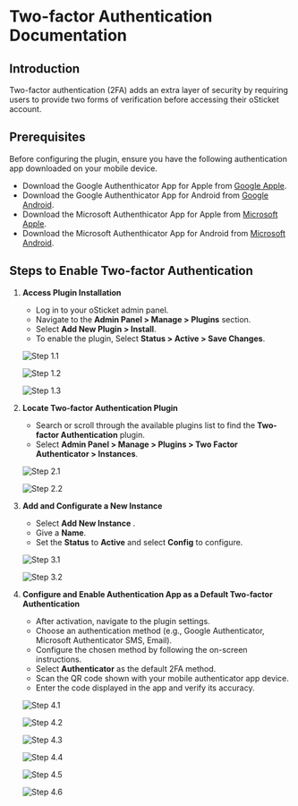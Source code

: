 <!--Page 
https://docs.osticket.com/en/latest/Plugins/Two%20Factor%20Authentication.html
-->

# Two-factor Authentication Documentation

## Introduction
Two-factor authentication (2FA) adds an extra layer of security by requiring users to provide two forms of verification before accessing their oSticket account.

## Prerequisites

Before configuring the plugin, ensure you have the following authentication app downloaded on your mobile device.
   - Download the Google Authenthicator App for Apple from [Google Apple](https://apps.apple.com/us/app/google-authenticator/id388497605).
   - Download the Google Authenthicator App for Android from [Google Android](https://play.google.com/store/apps/details?id=com.google.android.apps.authenticator2&pli=1).
   - Download the Microsoft Authenthicator App for Apple from [Microsoft Apple](https://apps.apple.com/us/app/microsoft-authenticator/id983156458).
   - Download the Microsoft Authenthicator App for Android from [Microsoft Android](https://play.google.com/store/apps/details?id=com.azure.authenticator&referrer=%20adjust_reftag%3Dc6f1p4ErudH2C%26utm_source%3DLanding%2BPage%2BOrganic%2B-%2Bapp%2Bstore%2Bbadges%26utm_campaign%3Dappstore_android).

## Steps to Enable Two-factor Authentication

1. **Access Plugin Installation**
   - Log in to your oSticket admin panel.
   - Navigate to the **Admin Panel > Manage > Plugins** section.
   - Select **Add New Plugin > Install**.
   - To enable the plugin, Select **Status > Active > Save Changes**.
   
   ![Step 1.1](https://docs.osticket.com/en/latest/_images/plugins_add_new.png)

   ![Step 1.2](https://docs.osticket.com/en/latest/_images/2fa_plugin_install.png)

   ![Step 1.3](https://docs.osticket.com/en/latest/_images/2fa_plugin_enable.png)

2. **Locate Two-factor Authentication Plugin**
   - Search or scroll through the available plugins list to find the **Two-factor Authentication** plugin.
   - Select **Admin Panel > Manage > Plugins > Two Factor Authenticator > Instances**.

   ![Step 2.1](https://docs.osticket.com/en/latest/_images/2fa3.png)

   ![Step 2.2](https://docs.osticket.com/en/latest/_images/2fa_plugin_new_instance.png)

3. **Add and Configurate a New Instance**
   - Select **Add New Instance** .
   - Give a **Name**.
   - Set the **Status** to **Active** and select **Config** to configure.
   
   ![Step 3.1](https://docs.osticket.com/en/latest/_images/2fa_plugin_instance.png)

   ![Step 3.2](https://docs.osticket.com/en/latest/_images/g2fa4.png)

4. **Configure and Enable Authentication App as a Default Two-factor Authentication**
   - After activation, navigate to the plugin settings.
   - Choose an authentication method (e.g., Google Authenticator, Microsoft Authenticator SMS, Email).
   - Configure the chosen method by following the on-screen instructions.
   - Select **Authenticator** as the default 2FA method. 
   - Scan the QR code shown with your mobile authenticator app device.
   - Enter the code displayed in the app and verify its accuracy.
   
   ![Step 4.1](https://docs.osticket.com/en/latest/_images/2fa4.png)

   ![Step 4.2](https://docs.osticket.com/en/latest/_images/2fa5.png)
   
   ![Step 4.3](https://docs.osticket.com/en/latest/_images/2fa6.png)

   ![Step 4.4](https://docs.osticket.com/en/latest/_images/2fa7.png)

   ![Step 4.5](https://docs.osticket.com/en/latest/_images/2fa12.png)

   ![Step 4.6](https://docs.osticket.com/en/latest/_images/2fa11.png)
   
<!--Analysis and Explanation
The documentation was rewritten and organized to enhance clarity, improve the user experience, and ensure alignment with best industry practices for technical documentation. The restructuring was guided by the following principles:

Clarity and Readability: The steps are presented in a clear and concise manner, using a numerical list to ensure users can easily follow the sequence of actions required to enable Two-factor Authentication. This reduces the likelihood of errors and misunderstandings.

Content Hierarchy: The documentation is structured with a clear hierarchy, starting with an introduction that explains the purpose and benefits of 2FA, followed by a step-by-step guide. This logical flow helps users understand the context before diving into the technical steps.

Visual Aids: Images are included after each step to provide visual guidance, making it easier for users to follow along and verify that they are on the right track. This is particularly important in technical documentation, where visual confirmation can aid in comprehension.

Standardized Methods: By adhering to standardized methods for technical writing, such as using consistent terminology and formatting, the documentation ensures that users can quickly grasp the instructions and apply them correctly.

Corporate and Executive Standards: The documentation reflects a professional tone and structure suitable for a corporate environment. Clear instructions, coupled with a logical progression of steps, ensure that users can implement security measures efficiently and effectively, thereby enhancing the overall security posture of the organization.

Rewriting and organizing the documentation in this manner ensures that it is user-friendly, reduces the potential for errors, and aligns with the high standards expected in corporate technical documentation.-->